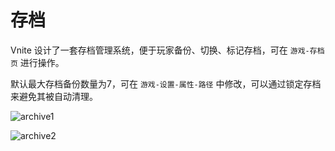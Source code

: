 # 存档

Vnite 设计了一套存档管理系统，便于玩家备份、切换、标记存档，可在 `游戏-存档页` 进行操作。

默认最大存档备份数量为7，可在 `游戏-设置-属性-路径` 中修改，可以通过锁定存档来避免其被自动清理。

![archive1](https://img.timero.xyz/i/2025/04/02/67ed175e0ea84.webp)

![archive2](https://img.timero.xyz/i/2025/04/02/67ed177c2fec0.webp)
